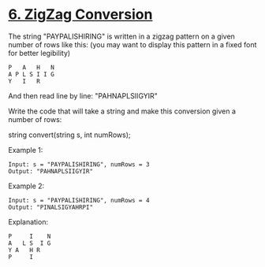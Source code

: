 [6. ZigZag Conversion](https://leetcode.com/problems/zigzag-conversion/)
======================

The string "PAYPALISHIRING" is written in a zigzag pattern on a given number of rows like this:
(you may want to display this pattern in a fixed font for better legibility)
```
P   A   H   N
A P L S I I G
Y   I   R
```
And then read line by line: "PAHNAPLSIIGYIR"

Write the code that will take a string and make this conversion given a number of rows:

string convert(string s, int numRows);

Example 1:
```
Input: s = "PAYPALISHIRING", numRows = 3
Output: "PAHNAPLSIIGYIR"
```

Example 2:
```
Input: s = "PAYPALISHIRING", numRows = 4
Output: "PINALSIGYAHRPI"
```

Explanation:
```
P     I    N
A   L S  I G
Y A   H R
P     I
```
